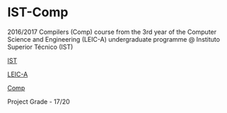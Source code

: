 # IST-Comp

2016/2017 Compilers (Comp) course from the 3rd year of the Computer Science and Engineering (LEIC-A) undergraduate programme @ Instituto Superior Técnico (IST)

[IST](https://tecnico.ulisboa.pt/en/)

[LEIC-A](https://fenix.tecnico.ulisboa.pt/cursos/leic-a)

[Comp](https://fenix.tecnico.ulisboa.pt/disciplinas/Com5645111326-2/2016-2017/2-semestre)

Project Grade - 17/20
